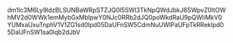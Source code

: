 dm1lc3M6Ly9ldzBLSUNBaWRpSTZJQ0l5SWl3TkNpQWdJbkJ6SWpvZ0ltOWhMV2d0WWk1emMybGxMblpwY0NJc0RRb2dJQ0poWkdRaU9pQWliMkV0YUMxaUxuTnphV1V1ZG1sd0lpd05DaUFnSW5CdmNuUWlPaUFpTkRReklpd05DaUFnSW1sa0lqb2dJbV
